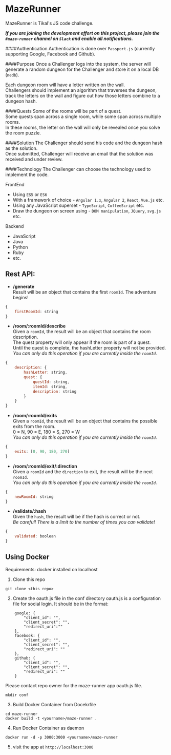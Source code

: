 # MazeRunner
MazeRunner is Tikal's JS code challenge.

**_If you are joining the development effort on this project, please join the `#maze-runner` channel on `Slack` and enable all notifications._**

####Authentication
Authentication is done over `Passport.js` (currently supporting Google, Facebook and Github).

####Purpose
Once a Challenger logs into the system, the server will generate a random dungeon for the Challenger and store it 
on a local DB (`nedb`).

Each dungeon room will have a letter written on the wall.  
Challengers should implement an algorithm that traverses the dungeon, track the letters on the wall and figure out how those letters combine to a dungeon hash.  

####Quests
Some of the rooms will be part of a quest.  
Some quests span across a single room, while some span across multiple rooms.  
In these rooms, the letter on the wall will only be revealed once you solve the room puzzle.  

####Solution
The Challenger should send his code and the dungeon hash as the solution.  
Once submitted, Challenger will receive an email that the solution was received and under review.

####Technology
The Challenger can choose the technology used to implement the code.  

FrontEnd  
* Using `ES5` or `ES6`  
* With a framework of choice - `Angular 1.x`, `Angular 2`, `React`, `Vue.js`  etc.  
* Using any JavaScript superset - `TypeScript`, `CoffeeScript` etc.  
* Draw the dungeon on screen using - `DOM manipulation`, `JQuery`, `svg.js` etc.

Backend 
* JavaScript
* Java
* Python
* Ruby
* etc.


## Rest API:
* **/generate**  
Result will be an object that contains the first `roomId`. The adventure begins!  
```javascript
{
    firstRoomId: string
}
```

* **/room/:roomId/describe**  
Given a `roomId`, the result will be an object that contains the room description.  
The quest property will only appear if the room is part of a quest.  
Until the quest is complete, the hashLetter property will not be provided.  
_You can only do this operation if you are currently inside the `roomId`._  
```javascript
{
    description: {
        hashLetter: string,
        quest: {
            questId: string,
            itemId: string,
            description: string
        }
    }
}
```
* **/room/:roomId/exits**  
Given a `roomId`, the result will be an object that contains the possible exits from the room.  
0 = N, 90 = E, 180 = S, 270 = W  
_You can only do this operation if you are currently inside the `roomId`._  
```javascript
{
    exits: [0, 90, 180, 270]
}
```
* **/room/:roomId/exit/:direction**  
Given a `roomId` and the `direction` to exit, the result will be the next `roomId`.  
_You can only do this operation if you are currently inside the `roomId`._  
```javascript
{
    newRoomId: string
}
```

* **/validate/:hash**  
Given the `hash`, the result will be if the hash is correct or not.  
_Be careful! There is a limit to the number of times you can validate!_ 
```javascript
{
    validated: boolean
}
```

## Using Docker

Requirements: docker installed on localhost

1. Clone this repo

```
git clone <this repo>
```

2. Create the oauth.js file in the conf directory
oauth.js is a configuration file for social login. It should be in the format: 
```
    google: {
        "client_id": "",
        "client_secret": "",
        "redirect_uri":""
    },
    facebook: {
        "client_id": "",
        "client_secret": "",
        "redirect_uri": ""
    },
    github: {
        "client_id": "",
        "client_secret": "",
        "redirect_uri": ""
    }

```
Please contact repo owner for the maze-runner app oauth.js file.

```
mkdir conf
```

3. Build Docker Container from Docekrfile

```
cd maze-runner
docker build -t <yourname>/maze-runner .
```

4. Run Docker Container as daemon
```
docker run -d -p 3000:3000 <yourname>/maze-runner
```

5. visit the app at `http://localhost:3000`
